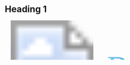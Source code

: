 # Heading 1

<svg width="1200" height="300" xmlns="http://www.w3.org/2000/svg" xmlns:xlink="http://www.w3.org/1999/xlink">
  <defs>
    <linearGradient spreadMethod="pad" y2="0" x2="1" y1="0" x1="0" id="svg_7">
      <stop offset="0" stop-opacity="0.99219" stop-color="#70c0e8"/>
      <stop offset="1" stop-opacity="0.99609" stop-color="#3889c5"/>
    </linearGradient>
  </defs>
  <g>
    <title>Layer 1</title>
    <image xlink:href="https://raw.githubusercontent.com/EvilGenius-dot/RustMinerSystem/refs/heads/main/image/ktlogo.png" id="svg_1" height="300" width="300" y="0" x="0"/>
    <text transform="matrix(1 0 0 1 0 0)" font-style="normal" stroke-width="0" font-weight="normal" xml:space="preserve" text-anchor="start" font-family="Noto Sans JP" font-size="107" id="svg_4" y="188.46154" x="324.29882" stroke="#000" fill="url(#svg_7)">RustMinerSystem</text>
  </g>
</svg>

